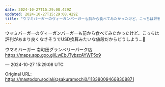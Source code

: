 ```yaml
---
date: 2024-10-27T15:29:08.429Z
updated: 2024-10-27T15:29:08.429Z
title: "ウマミバーガーのヴィーガンバーガーも前から食べてみたかったけど、こっちは評判があ[...]"
---
```


<p>ウマミバーガーのヴィーガンバーガーも前から食べてみたかったけど、こっちは評判があまり良くなさそうでUSD換算みたいな値段だからどうしよう…🤔</p><p>ウマミバーガー 南町田グランベリーパーク店<br /><a href="https://maps.app.goo.gl/LwEbJTybzcAYWF5x9" target="_blank" rel="nofollow noopener" translate="no"><span class="invisible">https://</span><span class="ellipsis">maps.app.goo.gl/LwEbJTybzcAYWF</span><span class="invisible">5x9</span></a></p>

&mdash; 2024-10-27 15:29:08 UTC

Original URL: https://mastodon.social/@sakuramochi0/113380094668308871

